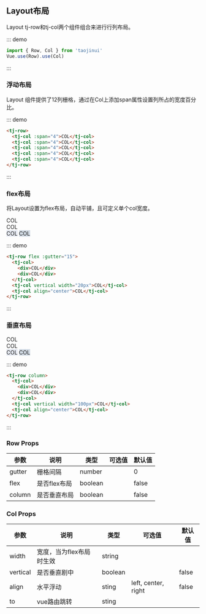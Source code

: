 ## Layout布局

Layout tj-row和tj-col两个组件组合来进行行列布局。

::: demo
```js
import { Row, Col } from 'taojinui'
Vue.use(Row).use(Col)
```
:::

### 浮动布局
Layout 组件提供了12列栅格，通过在Col上添加span属性设置列所占的宽度百分比。

::: demo
```html
<tj-row>
  <tj-col :span="4">COL</tj-col>
  <tj-col :span="4">COL</tj-col>
  <tj-col :span="4">COL</tj-col>
  <tj-col :span="4">COL</tj-col>
  <tj-col :span="4">COL</tj-col>
</tj-row>
```
:::

### flex布局
将Layout设置为flex布局，自动平铺，且可定义单个col宽度。
<div class="demo-block">
  <tj-row flex :gutter="15">
    <tj-col style="background: #d3dce6">
      <div>COL</div>
      <div>COL</div>
    </tj-col>
    <tj-col style="background: #e5e9f2" vertical width="100px">COL</tj-col>
    <tj-col style="background: #d3dce6" align="center">COL</tj-col>
  </tj-row>
</div>

::: demo
```html
<tj-row flex :gutter="15">
  <tj-col>
    <div>COL</div>
    <div>COL</div>
  </tj-col>
  <tj-col vertical width="20px">COL</tj-col>
  <tj-col align="center">COL</tj-col>
</tj-row>
```
:::

### 垂直布局

<div class="demo-block">
  <tj-row column>
    <tj-col style="background: #d3dce6">
      <div>COL</div>
      <div>COL</div>
    </tj-col>
    <tj-col style="background: #e5e9f2" vertical width="100px">COL</tj-col>
    <tj-col style="background: #d3dce6" align="center">COL</tj-col>
  </tj-row>
</div>

::: demo
```html
<tj-row column>
  <tj-col>
    <div>COL</div>
    <div>COL</div>
  </tj-col>
  <tj-col vertical width="100px">COL</tj-col>
  <tj-col align="center">COL</tj-col>
</tj-row>
```
:::

### Row Props
<div class="demo-block table-wrap">

| 参数      | 说明          | 类型      | 可选值                           | 默认值  |
|---------- |-------------- |---------- |--------------------------------  |-------- |
| gutter | 栅格间隔 | number | | 0 |
| flex | 是否flex布局 | boolean | | false |
| column | 是否垂直布局 | boolean | | false |

</div>

### Col Props
<div class="demo-block table-wrap">

| 参数      | 说明          | 类型      | 可选值                           | 默认值  |
|---------- |-------------- |---------- |--------------------------------  |-------- |
| width | 宽度，当为flex布局时生效 | string | | |
| vertical | 是否垂直剧中 | boolean | | false |
| align | 水平浮动 | sting | left, center, right | false |
| to | vue路由跳转 | sting | | |

</div>